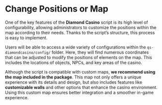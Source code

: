 # Change Positions or Map

One of the key features of the **Diamond Casino** script is its high level of configurability, allowing administrators to customize the positions within the map according to their needs. Thanks to the script’s structure, this process is easy to implement.

Users will be able to access a wide variety of configurations within the `qs-diamondcasino/config/` folder. Here, they will find numerous coordinates that can be adjusted to modify the positions of elements on the map. This includes the locations of objects, NPCs, and key areas of the casino.

Although the script is compatible with custom maps, **we recommend using the map included in the package**. This map not only offers a unique experience with its details and design, but also includes features like **customizable walls** and other options that enhance the casino environment. Using this custom map ensures better integration and a smoother in-game experience.
